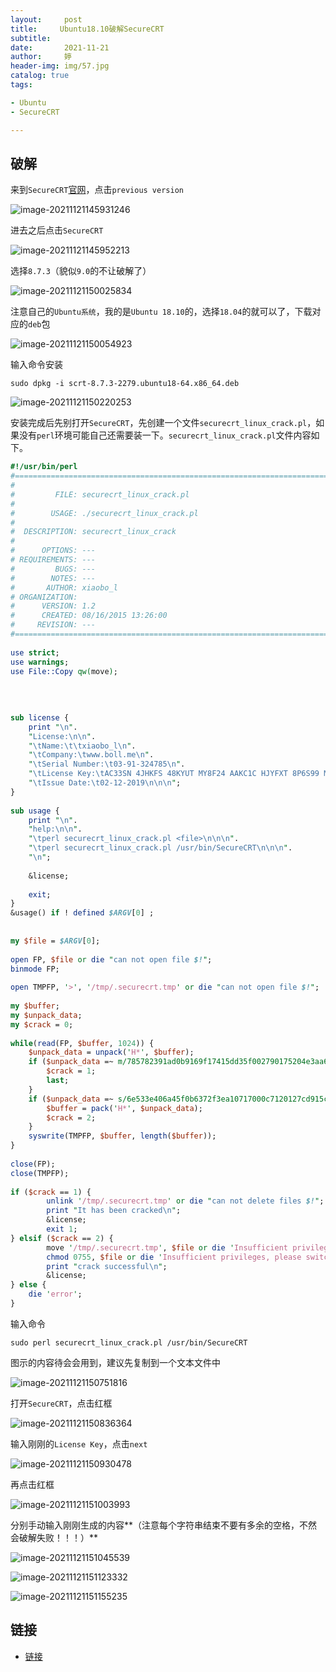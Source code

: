 ```yaml
---
layout:     post   				   
title:     Ubuntu18.10破解SecureCRT			
subtitle:  
date:       2021-11-21		
author:     婷                               
header-img: img/57.jpg 	
catalog: true 						
tags:								

- Ubuntu
- SecureCRT

---
```








## 破解

来到`SecureCRT`[官网](https://www.vandyke.com/cgi-bin/releases.php?product=securecrt)，点击`previous version`

![image-20211121145931246](https://gitee.com/copyright1999/image-typora-markdown/raw/master/securecrt/image-20211121145931246.png)



进去之后点击`SecureCRT`

![image-20211121145952213](https://gitee.com/copyright1999/image-typora-markdown/raw/master/securecrt/image-20211121145952213.png)

选择`8.7.3`（貌似`9.0`的不让破解了）

![image-20211121150025834](https://gitee.com/copyright1999/image-typora-markdown/raw/master/securecrt/image-20211121150025834.png)

注意自己的`Ubuntu系统`，我的是`Ubuntu 18.10`的，选择`18.04`的就可以了，下载对应的`deb`包

![image-20211121150054923](https://gitee.com/copyright1999/image-typora-markdown/raw/master/securecrt/image-20211121150054923.png)

输入命令安装

```shell
sudo dpkg -i scrt-8.7.3-2279.ubuntu18-64.x86_64.deb 
```



![image-20211121150220253](https://gitee.com/copyright1999/image-typora-markdown/raw/master/securecrt/image-20211121150220253.png)



安装完成后先别打开`SecureCRT`，先创建一个文件`securecrt_linux_crack.pl`，如果没有`perl`环境可能自己还需要装一下。`securecrt_linux_crack.pl`文件内容如下。



```perl
#!/usr/bin/perl 
#===============================================================================
#
#         FILE: securecrt_linux_crack.pl
#
#        USAGE: ./securecrt_linux_crack.pl  
#
#  DESCRIPTION: securecrt_linux_crack
#
#      OPTIONS: ---
# REQUIREMENTS: ---
#         BUGS: ---
#        NOTES: ---
#       AUTHOR: xiaobo_l
# ORGANIZATION: 
#      VERSION: 1.2
#      CREATED: 08/16/2015 13:26:00 
#     REVISION: ---
#===============================================================================
 
use strict;
use warnings;
use File::Copy qw(move);
 
 
 
 
sub license {
    print "\n".
    "License:\n\n".
    "\tName:\t\txiaobo_l\n".
    "\tCompany:\twww.boll.me\n".
    "\tSerial Number:\t03-91-324785\n".
    "\tLicense Key:\tAC33SN 4JHKFS 48KYUT MY8F24 AAKC1C HJYFXT 8P6S99 MRAUQ2\n".
    "\tIssue Date:\t02-12-2019\n\n\n";
}
 
sub usage {
    print "\n".
    "help:\n\n".
    "\tperl securecrt_linux_crack.pl <file>\n\n\n".
    "\tperl securecrt_linux_crack.pl /usr/bin/SecureCRT\n\n\n".
    "\n";
     
    &license;
 
    exit;
}
&usage() if ! defined $ARGV[0] ;
 
 
my $file = $ARGV[0];
 
open FP, $file or die "can not open file $!";
binmode FP;
 
open TMPFP, '>', '/tmp/.securecrt.tmp' or die "can not open file $!";
 
my $buffer;
my $unpack_data;
my $crack = 0;
 
while(read(FP, $buffer, 1024)) {
    $unpack_data = unpack('H*', $buffer);
    if ($unpack_data =~ m/785782391ad0b9169f17415dd35f002790175204e3aa65ea10cff20818/) {
        $crack = 1;
        last;
    }
    if ($unpack_data =~ s/6e533e406a45f0b6372f3ea10717000c7120127cd915cef8ed1a3f2c5b/785782391ad0b9169f17415dd35f002790175204e3aa65ea10cff20818/ ){
        $buffer = pack('H*', $unpack_data);
        $crack = 2;
    }
    syswrite(TMPFP, $buffer, length($buffer));
}
 
close(FP);
close(TMPFP);
 
if ($crack == 1) {
        unlink '/tmp/.securecrt.tmp' or die "can not delete files $!";
        print "It has been cracked\n";
        &license;
        exit 1;
} elsif ($crack == 2) {
        move '/tmp/.securecrt.tmp', $file or die 'Insufficient privileges, please switch the root account.';
        chmod 0755, $file or die 'Insufficient privileges, please switch the root account.';
        print "crack successful\n";
        &license;
} else {
    die 'error';
}
```



输入命令

```shell
sudo perl securecrt_linux_crack.pl /usr/bin/SecureCRT
```

图示的内容待会会用到，建议先复制到一个文本文件中

![image-20211121150751816](https://gitee.com/copyright1999/image-typora-markdown/raw/master/securecrt/image-20211121150751816.png)



打开`SecureCRT`，点击红框

![image-20211121150836364](https://gitee.com/copyright1999/image-typora-markdown/raw/master/securecrt/image-20211121150836364.png)



输入刚刚的`License Key`，点击`next`

![image-20211121150930478](https://gitee.com/copyright1999/image-typora-markdown/raw/master/securecrt/image-20211121150930478.png)

再点击红框

![image-20211121151003993](https://gitee.com/copyright1999/image-typora-markdown/raw/master/securecrt/image-20211121151003993.png)

分别手动输入刚刚生成的内容**（注意每个字符串结束不要有多余的空格，不然会破解失败！！！）**

![image-20211121151045539](https://gitee.com/copyright1999/image-typora-markdown/raw/master/securecrt/image-20211121151045539.png)



![image-20211121151123332](https://gitee.com/copyright1999/image-typora-markdown/raw/master/securecrt/image-20211121151123332.png)

![image-20211121151155235](https://gitee.com/copyright1999/image-typora-markdown/raw/master/securecrt/image-20211121151155235.png)



## 链接

- [链接](https://www.codenong.com/p12310537/)

